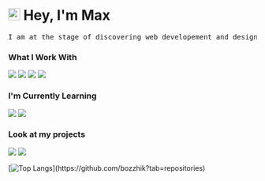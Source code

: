 # <img src='https://qpluspicture.oss-cn-beijing.aliyuncs.com/6LjjQA/Hi.gif' alt='Hi' width="24"/> Hey, I'm Max

<pre>
I am at the stage of discovering <kbd>web developement</kbd> and <kbd>design</kbd> for myself.
</pre>

### What I Work With
<a href="https://github.com/bozzhik/works"><img src="https://img.shields.io/badge/HTML5-E34F26?style=for-the-badge&logo=html5&logoColor=white"><a> <a href="https://github.com/bozzhik/animated"><img src="https://img.shields.io/badge/CSS3-1572B6?style=for-the-badge&logo=css3&logoColor=white"><a> <a href="https://github.com/bozzhik/HOTKEYS"><img src="https://img.shields.io/badge/Sass-CC6699?style=for-the-badge&logo=sass&logoColor=white"><a> <a href="https://github.com/bozzhik/js"><img src="https://img.shields.io/badge/JavaScript-F7DF1E?style=for-the-badge&logo=javascript&logoColor=black"><a>

### I'm Currently Learning
<img src="https://img.shields.io/badge/React-20232A?style=for-the-badge&logo=react&logoColor=61DAFB"> <img src="https://img.shields.io/badge/TypeScript-007ACC?style=for-the-badge&logo=typescript&logoColor=white">

### Look at my projects
<a href="https://bozzhik.ru"><img src="https://img.shields.io/badge/portfolio-0A0A0A?style=for-the-badge&logo=dev.to&logoColor=white"></a>
<a href="https://github.com/bozzhik?tab=repositories"><img src="https://img.shields.io/badge/github-0A0A0A?style=for-the-badge&logo=design.to&logoColor=white"></a>


[![Top Langs](https://github-readme-stats.vercel.app/api/top-langs/?username=bozzhik&layout=compact&theme=dark&VARNAME="PAT_1")](https://github.com/bozzhik?tab=repositories)
